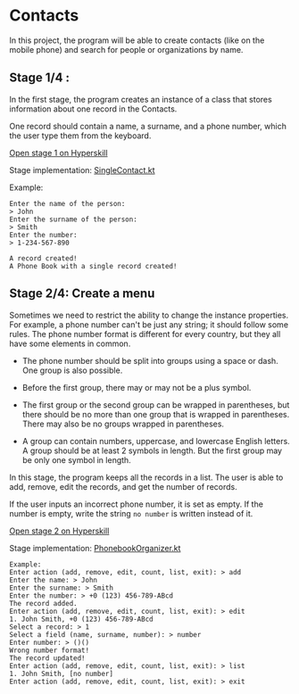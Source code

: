 # Contacts

In this project, the program will be able to create contacts
(like on the mobile phone) and search for people or organizations by name.

## Stage 1/4 :
In the first stage, the program creates an
instance of a class that stores information about one record in the Contacts.

One record should contain a name, a surname, and a phone number, which the user type them
from the keyboard.

[Open stage 1 on Hyperskill](https://hyperskill.org/projects/261/stages/1321/implement)

Stage implementation: [SingleContact.kt](src/main/kotlin/SingleContact.kt)

Example:

    Enter the name of the person:
    > John
    Enter the surname of the person:
    > Smith
    Enter the number:
    > 1-234-567-890

    A record created!
    A Phone Book with a single record created!

## Stage 2/4: Create a menu

Sometimes we need to restrict the ability to change the instance properties. For example,
a phone number can't be just any string; it should follow some rules.
The phone number format is different for every country, but they all have some elements in common.

- The phone number should be split into groups using a space or dash. One group is also possible.
- Before the first group, there may or may not be a plus symbol.

- The first group or the second group can be wrapped in parentheses, but there should be no
  more than one group that is wrapped in parentheses. There may also be no groups wrapped in parentheses.

- A group can contain numbers, uppercase, and lowercase English letters. A group should be
  at least 2 symbols in length. But the first group may be only one symbol in length.

In this stage, the program keeps all the records in a list.
The user is able to add, remove, edit the records, and get the number of records.

If the user inputs an incorrect phone number, it is set as empty. If the number is empty, write the string `no number` is written instead of it.

[Open stage 2 on Hyperskill](https://hyperskill.org/projects/261/stages/1322/implement)

Stage implementation: [PhonebookOrganizer.kt](src/main/kotlin/PhonebookOrganizer.kt)

    Example:
    Enter action (add, remove, edit, count, list, exit): > add
    Enter the name: > John
    Enter the surname: > Smith
    Enter the number: > +0 (123) 456-789-ABcd
    The record added.
    Enter action (add, remove, edit, count, list, exit): > edit
    1. John Smith, +0 (123) 456-789-ABcd
    Select a record: > 1
    Select a field (name, surname, number): > number
    Enter number: > ()()
    Wrong number format!
    The record updated!
    Enter action (add, remove, edit, count, list, exit): > list
    1. John Smith, [no number]
    Enter action (add, remove, edit, count, list, exit): > exit